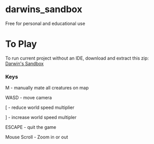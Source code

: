 # darwins_sandbox
Free for personal and educational use

# To Play
To run current project without an IDE, download and extract this zip:
[Darwin's Sandbox](package/darwins_sandbox.zip)

### Keys
M - manually mate all creatures on map

WASD - move camera

\[ - reduce world speed multiplier

\] - increase world speed multipler

ESCAPE - quit the game

Mouse Scroll - Zoom in or out